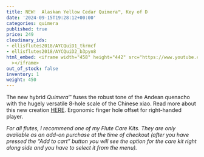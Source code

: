 ```yaml
---
title: NEW!  Alaskan Yellow Cedar Quimera™, Key of D
date: '2024-09-15T19:28:12+00:00'
categories: quimera
published: true
price: 249
cloudinary_ids:
- ellisflutes2018/AYCQuiD1_tkrmcf
- ellisflutes2018/AYCQuiD2_b3pyn8
html_embed: <iframe width="458" height="442" src="https://www.youtube.com/embed/99C4dllkXO8"
  ></iframe>
out_of_stock: false
inventory: 1
weight: 450
---
```


The new hybrid  *Quimera*™ fuses the robust tone of the Andean quenacho with the hugely versatile 8-hole scale of the Chinese xiao.  Read more about this new creation [HERE](https://www.ellisflutes.com/world-flutes/quimera).   Ergonomic finger hole offset for right-handed player.

*For all flutes, I recommend one of my Flute Care Kits. They are only available as an add-on purchase at the time of checkout (after you have pressed the “Add to cart” button you will see the option for the care kit right along side and you have to select it from the menu).*